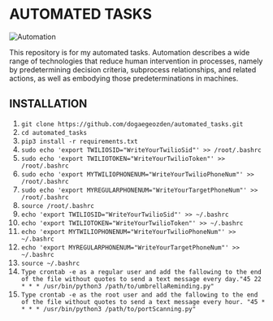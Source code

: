 # AUTOMATED TASKS

![Automation](https://images.unsplash.com/photo-1495055154266-57bbdeada43e?ixlib=rb-4.0.3&ixid=MnwxMjA3fDB8MHxwaG90by1wYWdlfHx8fGVufDB8fHx8&auto=format&fit=crop&w=870&q=80)

This repository is for my automated tasks. Automation describes a wide range of technologies that reduce human intervention in processes, namely by predetermining decision criteria, subprocess relationships, and related actions, as well as embodying those predeterminations in machines.

## INSTALLATION
1) ```git clone https://github.com/dogaegeozden/automated_tasks.git```
2) ```cd automated_tasks```
3) ```pip3 install -r requirements.txt```
4) ```sudo echo 'export TWILIOSID="WriteYourTwilioSid"' >> /root/.bashrc```
5) ```sudo echo 'export TWILIOTOKEN="WriteYourTwilioToken"' >> /root/.bashrc```
6) ```sudo echo 'export MYTWILIOPHONENUM="WriteYourTwilioPhoneNum"' >> /root/.bashrc```
7) ```sudo echo 'export MYREGULARPHONENUM="WriteYourTargetPhoneNum"' >> /root/.bashrc```
8) ```source /root/.bashrc```
9) ```echo 'export TWILIOSID="WriteYourTwilioSid"' >> ~/.bashrc```
10) ```echo 'export TWILIOTOKEN="WriteYourTwilioToken"' >> ~/.bashrc```
11) ```echo 'export MYTWILIOPHONENUM="WriteYourTwilioPhoneNum"' >> ~/.bashrc```
12) ```echo 'export MYREGULARPHONENUM="WriteYourTargetPhoneNum"' >> ~/.bashrc```
13) ```source ~/.bashrc```
14) ```Type crontab -e as a regular user and add the fallowing to the end of the file without quotes to send a text message every day."45 22 * * * /usr/bin/python3 /path/to/umbrellaReminding.py"```
15) ```Type crontab -e as the root user and add the fallowing to the end of the file without quotes to send a text message every hour. "45 * * * * /usr/bin/python3 /path/to/portScanning.py"```

